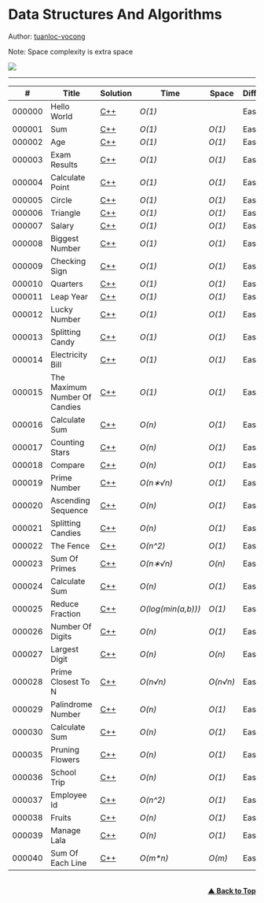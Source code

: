 # Data Structures And Algorithms

Author: [tuanloc-vocong](https://github.com/tuanloc-vocong)

Note: Space complexity is extra space

![](https://progress-bar.dev/100/?title=%20done%208%20/1000000&width=1000)

---

| #      | Title                         | Solution                                          | Time               | Space    | Difficulty | Tag | Topic |
| ------ | ----------------------------- | ------------------------------------------------- | ------------------ | -------- | ---------- | --- | ----- |
| 000000 | Hello World                   | [C++](./000000_hello_world.cpp)                   | _O(1)_             |          | Easy       |     |       |
| 000001 | Sum                           | [C++](./000001_sum.cpp)                           | _O(1)_             | _O(1)_   | Easy       |     |       |
| 000002 | Age                           | [C++](./000002_age.cpp)                           | _O(1)_             | _O(1)_   | Easy       |     |       |
| 000003 | Exam Results                  | [C++](./000003_exam_results.cpp)                  | _O(1)_             | _O(1)_   | Easy       |     |       |
| 000004 | Calculate Point               | [C++](./000004_calculate_point.cpp)               | _O(1)_             | _O(1)_   | Easy       |     |       |
| 000005 | Circle                        | [C++](./000005_circle.cpp)                        | _O(1)_             | _O(1)_   | Easy       |     |       |
| 000006 | Triangle                      | [C++](./000006_triangle.cpp)                      | _O(1)_             | _O(1)_   | Easy       |     |       |
| 000007 | Salary                        | [C++](./000007_salary.cpp)                        | _O(1)_             | _O(1)_   | Easy       |     |       |
| 000008 | Biggest Number                | [C++](./000008_biggest_number.cpp)                | _O(1)_             | _O(1)_   | Easy       |     |       |
| 000009 | Checking Sign                 | [C++](./000009_checking_sign.cpp)                 | _O(1)_             | _O(1)_   | Easy       |     |       |
| 000010 | Quarters                      | [C++](./000010_quarters.cpp)                      | _O(1)_             | _O(1)_   | Easy       |     |       |
| 000011 | Leap Year                     | [C++](./000011_leap_year.cpp)                     | _O(1)_             | _O(1)_   | Easy       |     |       |
| 000012 | Lucky Number                  | [C++](./000012_lucky_number.cpp)                  | _O(1)_             | _O(1)_   | Easy       |     |       |
| 000013 | Splitting Candy               | [C++](./000013_splitting_candy.cpp)               | _O(1)_             | _O(1)_   | Easy       |     |       |
| 000014 | Electricity Bill              | [C++](./000014_electricity_bill.cpp)              | _O(1)_             | _O(1)_   | Easy       |     |       |
| 000015 | The Maximum Number Of Candies | [C++](./000015_the_maximum_number_of_candies.cpp) | _O(1)_             | _O(1)_   | Easy       |     |       |
| 000016 | Calculate Sum                 | [C++](./000016_calculate_sum.cpp)                 | _O(n)_             | _O(1)_   | Easy       |     |       |
| 000017 | Counting Stars                | [C++](./000017_counting_stars.cpp)                | _O(n)_             | _O(1)_   | Easy       |     |       |
| 000018 | Compare                       | [C++](./000018_compare.cpp)                       | _O(n)_             | _O(1)_   | Easy       |     |       |
| 000019 | Prime Number                  | [C++](./000019_prime_number.cpp)                  | _O(n∗√n)_          | _O(1)_   | Easy       |     |       |
| 000020 | Ascending Sequence            | [C++](./000020_ascending_sequence.cpp)            | _O(n)_             | _O(1)_   | Easy       |     |       |
| 000021 | Splitting Candies             | [C++](./000021_splitting_candies.cpp)             | _O(n)_             | _O(1)_   | Easy       |     |       |
| 000022 | The Fence                     | [C++](./000022_the_fence.cpp)                     | _O(n^2)_           | _O(1)_   | Easy       |     |       |
| 000023 | Sum Of Primes                 | [C++](./000023_sum_of_primes.cpp)                 | _O(n∗√n)_          | _O(n)_   | Easy       |     |       |
| 000024 | Calculate Sum                 | [C++](./000024_calculate_sum.cpp)                 | _O(n)_             | _O(1)_   | Easy       |     |       |
| 000025 | Reduce Fraction               | [C++](./000025_reduce_fraction.cpp)               | _O(log(min(a,b)))_ | _O(1)_   | Easy       |     |       |
| 000026 | Number Of Digits              | [C++](./000026_number_of_digits.cpp)              | _O(n)_             | _O(1)_   | Easy       |     |       |
| 000027 | Largest Digit                 | [C++](./000027_largest_digit.cpp)                 | _O(n)_             | _O(n)_   | Easy       |     |       |
| 000028 | Prime Closest To N            | [C++](./000028_prime_to_closest_to_n.cpp)         | _O(n√n)_           | _O(n√n)_ | Easy       |     |       |
| 000029 | Palindrome Number             | [C++](./000029_palindrome_number.cpp)             | _O(n)_             | _O(1)_   | Easy       |     |       |
| 000030 | Calculate Sum                 | [C++](./000030_calculate_sum.cpp)                 | _O(n)_             | _O(1)_   | Easy       |     |       |
| 000035 | Pruning Flowers               | [C++](./000035_pruning_flowers.cpp)               | _O(n)_             | _O(1)_   | Easy       |     |       |
| 000036 | School Trip                   | [C++](./000036_school_trip.cpp)                   | _O(n)_             | _O(1)_   | Easy       |     |       |
| 000037 | Employee Id                   | [C++](./000037_employee_id.cpp)                   | _O(n^2)_           | _O(1)_   | Easy       |     |       |
| 000038 | Fruits                        | [C++](./000038_fruits.cpp)                        | _O(n)_             | _O(1)_   | Easy       |     |       |
| 000039 | Manage Lala                   | [C++](./000039_manage_lala.cpp)                   | _O(n)_             | _O(1)_   | Easy       |     |       |
| 000040 | Sum Of Each Line              | [C++](./000040_sum_of_each_line.cpp)              | _O(m\*n)_          | _O(m)_   | Easy       |     |       |

<br/>
   <div align="right">
       <b><a href="#data_structures_and_algorithms">▲ Back to Top</a></b>
   </div>
<br/>
